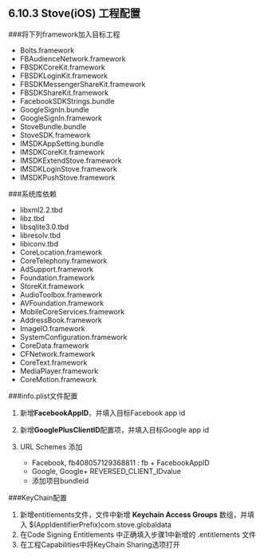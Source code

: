 ## 6.10.3 Stove(iOS) 工程配置

###将下列framework加入目标工程
+ Bolts.framework
+ FBAudienceNetwork.framework
+ FBSDKCoreKit.framework
+ FBSDKLoginKit.framework
+ FBSDKMessengerShareKit.framework
+ FBSDKShareKit.framework
+ FacebookSDKStrings.bundle
+ GoogleSignIn.bundle
+ GoogleSignIn.framework
+ StoveBundle.bundle
+ StoveSDK.framework
+ IMSDKAppSetting.bundle
+ IMSDKCoreKit.framework
+ IMSDKExtendStove.framework
+ IMSDKLoginStove.framework
+ IMSDKPushStove.framework

###系统库依赖
+ libxml2.2.tbd
+ libz.tbd
+ libsqlite3.0.tbd
+ libresolv.tbd
+ libiconv.tbd
+ CoreLocation.framework
+ CoreTelephony.framework
+ AdSupport.framework
+ Foundation.framework
+ StoreKit.framework
+ AudioToolbox.framework
+ AVFoundation.framework
+ MobileCoreServices.framework
+ AddressBook.framework
+ ImageIO.framework
+ SystemConfiguration.framework
+ CoreData.framework
+ CFNetwork.framework
+ CoreText.framework
+ MediaPlayer.framework
+ CoreMotion.framework

###info.plist文件配置

1. 新增**FacebookAppID**，并填入目标Facebook app id
2. 新增**GooglePlusClientID**配置项，并填入目标Google app id
3.  URL Schemes 添加
  
    + Facebook, fb408057129368811 :  fb + FacebookAppID 
    + Google,  Google+ REVERSED_CLIENT_IDvalue 
    + 添加项目bundleid

###KeyChain配置
1. 新增entitlements文件，文件中新增 **Keychain Access Groups** 数组，并填入 $(AppIdentifierPrefix)com.stove.globaldata 
2. 在Code Signing Entitlements 中正确填入步骤1中新增的 .entitlements 文件
3. 在工程Capabilities中将KeyChain Sharing选项打开